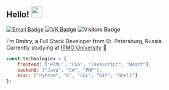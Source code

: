 ## Hello! <img src="https://user-images.githubusercontent.com/5679180/79618120-0daffb80-80be-11ea-819e-d2b0fa904d07.gif" width="29px">

[![Email Badge](https://img.shields.io/badge/-Email-c14438?style=flat-square&logo=Gmail&logoColor=white&link=mailto:sviridov.dmitry@niuitmo.ru)](mailto:sviridov.dmitry@niuitmo.ru)
[![VK Badge](https://img.shields.io/badge/-VK-4d7198?style=flat-square&labelColor=4d7198&logo=vk&logoColor=white&link=https://vk.com/slamach)](https://vk.com/slamach)
![Visitors Badge](https://komarev.com/ghpvc/?username=slamach&style=flat-square&label=Visitors)

I'm Dmitry, a Full Stack Developer from St. Petersburg, Russia.  
Currently studying at [ITMO University](http://itmo.ru) 🚀

```javascript
const technologies = {
    frontend: ["HTML", "CSS", "JavaScript", "React"],
    backend: ["Java", "C#", "PHP"],
    misc: ["Python", "C", "SQL", "Git", "Shell"]
};
```
